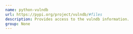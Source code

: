 ```yaml
---
name: python-vulndb
url: https://pypi.org/project/vulndb/#files
description: Provides access to the vulndb information.
group: None
---
```

